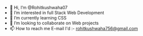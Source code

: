 - 👋 Hi, I’m @Rohitkushwaha07
- 👀 I’m interested in full Stack Web Development
- 🌱 I’m currently learning CSS
- 💞️ I’m looking to collaborate on Web projects
- 📫 How to reach me E-mail I'd :- rohitkushwaha756@gmail.com

<!---
Rohitkushwaha07/Rohitkushwaha07 is a ✨ special ✨ repository because its `README.md` (this file) appears on your GitHub profile.
You can click the Preview link to take a look at your changes.
--->
